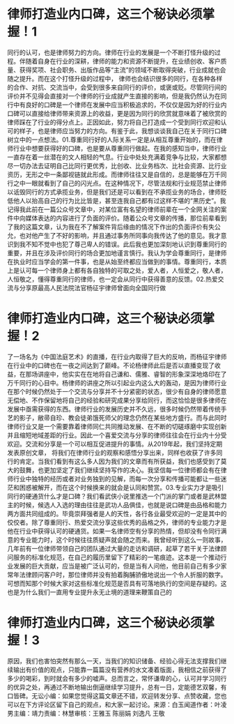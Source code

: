 # 律师打造业内口碑，这三个秘诀必须掌握！1

同行的认可，也是律师努力的方向。律师在行业的发展是一个不断打怪升级的过程。伴随着自身在行业的深耕，律师的能力和资源不断提升，在业绩创收、客户质量、获得奖项、社会职务、出版作品等“主流”的领域不断取得突破，行业成就也会随之提升。而在这个打怪升级的过程中， 律师也会结识很多的同行，在各种各样的合作、对抗、交流当中，会受到很多来自同行的评价，或褒或贬。尽管同行间的评价并不见得会直接对一个律师的行业成就产生直接的影响，但是我仍然认为在同行中有良好的口碑是一个律师在发展中应当积极追求的，不仅仅是因为好的行业内口碑可以直接给律师带来资源上的收益，更是因为同行的欣赏就意味着了被欣赏的律师踩在了行业的得分点上。正因如此，努力将自己打造成一个受到同行欢迎和认可的样子，也是律师应当努力的方向。有鉴于此，我想谈谈我自己在关于同行口碑树立中的一点想法。01.尊重同行好的人际关系一定是从相互尊重开始的，而在律师行业中想要获得好的口碑，也是要从尊重同行做起。在我的感知当中，律师行业一直存在着一丝潜在的文人相轻的气息。行业中处处充满着竞争与比较，大家都想尽一切办法去证明自己比同行更优秀，比创收、比业务档次、比社会资源、比行业资历，无形之中一条鄙视链就此形成。而律师往往又是自信的，总是能够在万千同行之中一眼就看到了自己的闪光点。在这种情况下，尽管法规和行业规范禁止律师以诋毁同行的方式承揽业务，但是我们还是可以看到在不承揽业务的场合，律师贬低他人以抬高自己的行为比比皆是，甚至连我自己都有过这样不堪的“黑历史”。我记得我此前在一篇公众号文章中，对某位富有名望的律师前辈在一个全网关注的案件中向媒体表达的内容进行了负面的评价。随着公众号文章的传播，那位前辈看到了我的这篇文章，认为我在不了解案件背后缘由的情况下作出的负面评价有失公允，也对他产生了不好的影响，并且通过事务所同事向我传达了他的意见。我才意识到我不知不觉中也犯了尊己卑人的错误。此后我也更加深刻地认识到尊重同行的重要，并且在涉及评价同行的场合更加地谨言慎行。我认为学会尊重同行，是律师在执业时应当学会的第一件事，也是从始至终都应当做到的事情。尊重同行，本质上是认可每一个律师身上都有各自独特的可取之处，爱人者，人恒爱之，敬人者，人恒敬之，懂得尊重同行的律师，也一定会从同行中获得善意的反馈。02.热爱交流与分享原最高人民法院法官杨征宇律师曾面向全国同行做

# 律师打造业内口碑，这三个秘诀必须掌握！2

了一场名为《中国法庭艺术》的直播，在行业内取得了巨大的反响，而杨征宇律师在行业中的口碑也在一夜之间达到了巅峰。不论杨律师此后是否以直播变现了收益，在那场讲座中，他实实在在地将自己谦和、儒雅、睿智的形象深深地烙印在了万千同行的心目中。杨律师的讲座之所以引起业内这么大的轰动，是因为律师行业在那个时候仍然处于一个交流与分享并不十分紧密的状态，很少有自身的律师愿意无偿地、不作保留地将自己的经验和研究成果分享给同行，而这恰恰是很多律师在发展中亟需获得的东西。律师行业的发展历史并不久远，很多时候仍然带着传统手艺的影子，敝帚自珍、教会徒弟饿死师父的理念仍然在某些地方盛行。而与此同时律师行业又是一个需要靠着律师同仁共同推动发展、在不断的切磋琢磨中实现创新并且缩短地域差距的行业。因此一个喜爱交流与分享的律师往往会在行业内十分受欢迎。交流和分享是一个可以相互促进提升的事情。从2019年起，我们坚持定期发表原创文章， 将我们在律师行业的观察和感悟分享出来，同样也收获了许多同行的肯定。当我们看到有这么多人因为我们的文章而有所获益，我们也感受到了莫大的鼓舞，也更加坚定了我们继续坚持写作的决心。我坚信每一位律师都会有在律师行业中独特的经历或者对业务独到的见解，而每一次分享和传播可能都让一些迷茫和困惑被解开，而在这个时候换来的就会是认同和赞赏。03.专业实力才是吸引同行的硬通货什么才是口碑？我们看武侠小说里推选一个门派的掌门或者是武林盟主的时候，候选人入选的理由往往是武功人品俱佳，也就是说口碑是由品格和能力两方面共同组成的。毕竟崇拜强者是人的天性，各行各业最受欢迎的一定是其中的佼佼者。除了尊重同行、热爱交流分享这些优秀的品格之外，律师的专业能力才是他在行业中获得认可的硬通货。如果一名律师空有分享的热情，但却没有令同行满意的专业能力时，这个时候往往质疑声就会随之而来。我曾经听到这么一则故事，几年前有一位律师带领自己的团队通过大量的走访和调研，起草了若干关于法律顾问服务的标准化规范，在自己的履历里留下了精彩的一笔痕迹。这本是一个推动行业发展的巨大贡献，应当是被广泛认可的，但是当有人问他，他目前自己有多少家常年法律顾问客户时，那位律师并没有拍着胸脯骄傲地说出一个令人折服的数字。可想而知那个时候大家对这些标准化规范是否具有可落地执行的空间是存疑的。这也是为什么我们一直用专业提升永无止境的道理来鞭策自己的

# 律师打造业内口碑，这三个秘诀必须掌握！3

原因，我们也害怕突然有那么一天，当我们的知识储备、经验心得无法支撑我们继续输出有价值的观点，只能靠一篇篇没有营养的水文凑着版面，我相信之前获得了多少的喝彩，到时就会有多少的嘘声。总而言之，常怀谦卑的心，认可并学习同行的优异之处，再通过不断地输出倒逼继续学习提升，总有一日，定能德艺双馨，有口皆碑。无讼小编：如果您觉得这篇文章还不错，欢迎转发分享、点赞收藏，您也可以在下方评论区留下自己的观点，和大家一起讨论。来源：白玉闻道作者：叶凌男主编：靖力责编：林慧审核：王雅玉 陈丽娟 刘逸凡 王敬

